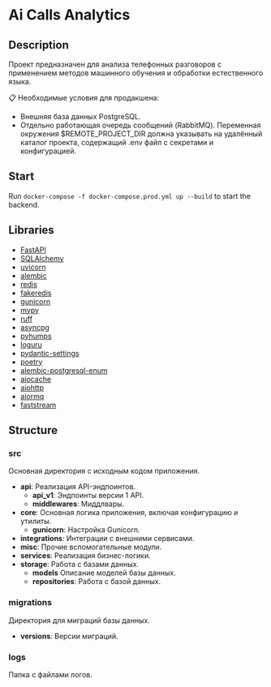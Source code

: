 # Ai Calls Analytics



## Description
Проект предназначен для анализа телефонных разговоров с применением методов машинного обучения и обработки естественного языка.

📋 Необходимые условия для продакшена:
- Внешняя база данных PostgreSQL.
- Отдельно работающая очередь сообщений (RabbitMQ).
Переменная окружения $REMOTE_PROJECT_DIR должна указывать на удалённый каталог проекта, содержащий .env файл с секретами и конфигурацией.

## Start
Run `docker-compose -f docker-compose.prod.yml up --build` to start the backend.

## Libraries
- [FastAPI](https://fastapi.tiangolo.com/)
- [SQLAlchemy](https://docs.sqlalchemy.org/en/20/)
- [uvicorn](https://www.starlette.io/)
- [alembic](https://alembic.sqlalchemy.org/en/latest/)
- [redis](https://redis.io/)
- [fakeredis](https://pypi.org/project/fakeredis/)
- [gunicorn](https://docs.gunicorn.org/en/latest/index.html)
- [mypy](https://mypy.readthedocs.io/en/stable/index.html)
- [ruff](https://beta.ruff.rs/docs/)
- [asyncpg](https://github.com/MagicStack/asyncpg)
- [pyhumps](https://pyhumps.readthedocs.io/en/latest/)
- [loguru](https://loguru.readthedocs.io/en/stable/)
- [pydantic-settings](https://github.com/pydantic/pydantic-settings)
- [poetry](https://python-poetry.org/)
- [alembic-postgresql-enum](https://pypi.org/project/alembic-postgresql-enum/)
- [aiocache](https://pypi.org/project/aiocache/)
- [aiohttp](https://pypi.org/project/aiohttp/)
- [aiormq](https://pypi.org/project/aiormq/)
- [faststream](https://pypi.org/project/faststream/)


## Structure

### src
Основная директория с исходным кодом приложения.
- **api**: Реализация API-эндпоинтов.
  - **api_v1**: Эндпоинты версии 1 API.
  - **middlewares**: Миддлвары.
- **core**: Основная логика приложения, включая конфигурацию и утилиты.
  - **gunicorn**: Настройка Gunicorn.
- **integrations**: Интеграции с внешними сервисами.
- **misc**: Прочие вспомогательные модули.
- **services**: Реализация бизнес-логики.
- **storage**: Работа с базами данных.
  - **models** Описание моделей базы данных.
  - **repositories**: Работа с базой данных.

### migrations
Директория для миграций базы данных.
- **versions**: Версии миграций.


### logs
Папка с файлами логов.
